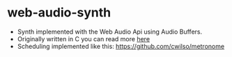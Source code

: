 # web-audio-synth
- Synth implemented with the Web Audio Api using Audio Buffers.
- Originally written in C you can read more [here](https://web.archive.org/web/20191227093235/https://infoc.eet.bme.hu/advent/?v=21)
- Scheduling implemented like this: https://github.com/cwilso/metronome 
